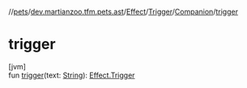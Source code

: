 //[pets](../../../../../index.md)/[dev.martianzoo.tfm.pets.ast](../../../index.md)/[Effect](../../index.md)/[Trigger](../index.md)/[Companion](index.md)/[trigger](trigger.md)

# trigger

[jvm]\
fun [trigger](trigger.md)(text: [String](https://kotlinlang.org/api/latest/jvm/stdlib/kotlin/-string/index.html)): [Effect.Trigger](../index.md)
